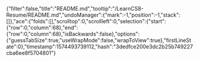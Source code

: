{"filter":false,"title":"README.md","tooltip":"/LearnCS8-Resume/README.md","undoManager":{"mark":-1,"position":-1,"stack":[]},"ace":{"folds":[],"scrolltop":0,"scrollleft":0,"selection":{"start":{"row":0,"column":68},"end":{"row":0,"column":68},"isBackwards":false},"options":{"guessTabSize":true,"useWrapMode":false,"wrapToView":true},"firstLineState":0},"timestamp":1574493739112,"hash":"3dedfce200e3dc2b25b749227cba6ee8f5704801"}